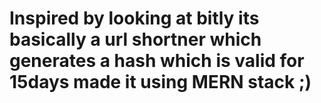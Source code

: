 # Inspired by looking at bitly its basically a url shortner which generates a hash which is valid for 15days made it using MERN stack ;)

